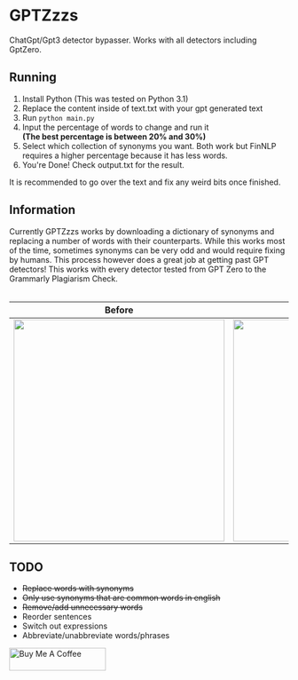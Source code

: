 # GPTZzzs
ChatGpt/Gpt3 detector bypasser. Works with all detectors including GptZero.

## Running
1. Install Python (This was tested on Python 3.1)
2. Replace the content inside of text.txt with your gpt generated text
3. Run `python main.py`
4. Input the percentage of words to change and run it\
<b>(The best percentage is between 20% and 30%)</b>
5. Select which collection of synonyms you want. Both work but FinNLP requires a higher percentage because it has less words.
5. You're Done! Check output.txt for the result.

It is recommended to go over the text and fix any weird bits once finished.

## Information
Currently GPTZzzs works by downloading a dictionary of synonyms and replacing a number of words with their counterparts. While this works most of the time, sometimes synonyms can be very odd and would require fixing by humans. This process however does a great job at getting past GPT detectors! This works with every detector tested from GPT Zero to the Grammarly Plagiarism Check.
<br/>
<br/>


<b>Before           |  After</b>
:-------------------------:|:-------------------------:
<img src="https://user-images.githubusercontent.com/96392121/218274220-3a7741e2-3c9b-4139-b26b-3bd5135a503c.png" height="400" width="380" /> | <img src="https://user-images.githubusercontent.com/96392121/218274223-c1f4fe84-9a61-4348-9ec7-815d7526be25.png" height="400" width="380"/>

## TODO
- <del>Replace words with synonyms</del>
- <del>Only use synonyms that are common words in english<del>
- <del>Remove/add unnecessary words</del>
- Reorder sentences
- Switch out expressions
- Abbreviate/unabbreviate words/phrases

<a href="https://www.buymeacoffee.com/declipsonator" target="_blank"><img src="https://cdn.buymeacoffee.com/buttons/default-black.png" alt="Buy Me A Coffee" height="41" width="174"></a>

